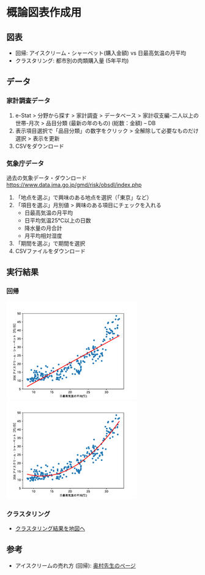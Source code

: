 # 概論図表作成用

## 図表

- 回帰: アイスクリーム・シャーベット(購入金額) vs 日最高気温の月平均
- クラスタリング: 都市別の肉類購入量 (5年平均)

## データ

### 家計調査データ

1. e-Stat > 分野から探す > 家計調査 > データベース > 家計収支編-二人以上の世帯-月次 > 品目分類 (最新の年のもの) (総数：金額) – DB
1. 表示項目選択で「品目分類」の数字をクリック > 全解除して必要なものだけ選択 > 表示を更新
1. CSVをダウンロード

### 気象庁データ

過去の気象データ・ダウンロード https://www.data.jma.go.jp/gmd/risk/obsdl/index.php

1. 「地点を選ぶ」で興味のある地点を選択（「東京」など）
1. 「項目を選ぶ」月別値 > 興味のある項目にチェックを入れる
    - 日最高気温の月平均
    - 日平均気温25°C以上の日数
    - 降水量の月合計
    - 月平均相対湿度
1. 「期間を選ぶ」で期間を選択
1. CSVファイルをダウンロード

## 実行結果

### 回帰
<img alt="1st-order" src="fig/regression-white-1st_page_2.png" height="256">
<img alt="1st-order" src="fig/regression-white-2nd_page_2.png" height="256">

### クラスタリング

- [クラスタリング結果を地図へ](https://hkawash.github.io/sis-intro/map-clustering_2014-2018.html)

## 参考

- アイスクリームの売れ方 (回帰): [奥村先生のページ](https://oku.edu.mie-u.ac.jp/~okumura/stat/160118.html)
